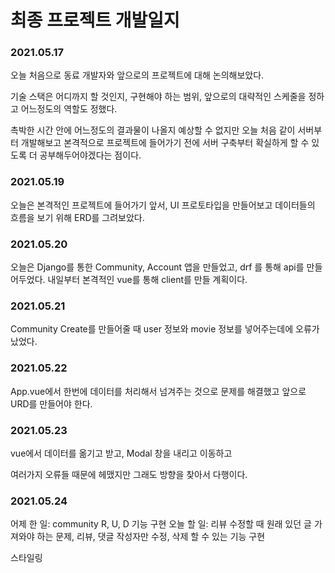 # 최종 프로젝트 개발일지

### 2021.05.17

오늘 처음으로 동료 개발자와 앞으로의 프로젝트에 대해 논의해보았다.

기술 스택은 어디까지 할 것인지, 구현해야 하는 범위, 앞으로의 대략적인 스케줄을 정하고 어느정도의 역할도 정했다.

촉박한 시간 안에 어느정도의 결과물이 나올지 예상할 수 없지만 오늘 처음 같이 서버부터 개발해보고 본격적으로 프로젝트에 들어가기 전에 서버 구축부터 확실하게 할 수 있도록 더 공부해두어야겠다는 점이다.


### 2021.05.19

오늘은 본격적인 프로젝트에 들어가기 앞서, UI 프로토타입을 만들어보고 데이터들의 흐름을 보기 위해 ERD를 그려보았다.

### 2021.05.20

오늘은 Django를 통한 Community, Account 앱을 만들었고, drf 를 통해 api를 만들어두었다. 내일부터 본격적인 vue를 통해 client를 만들 계획이다.

### 2021.05.21

Community Create를 만들어줄 때 user 정보와 movie 정보를 넣어주는데에 오류가 났었다.

### 2021.05.22

App.vue에서 한번에 데이터를 처리해서 넘겨주는 것으로 문제를 해결했고 앞으로 URD를 만들어야 한다.

### 2021.05.23

vue에서 데이터를 옮기고 받고, Modal 창을 내리고 이동하고

여러가지 오류들 때문에 헤맸지만 그래도 방향을 찾아서 다행이다.


### 2021.05.24

어제 한 일: community R, U, D 기능 구현
오늘 할 일: 리뷰 수정할 때 원래 있던 글 가져와야 하는 문제, 리뷰, 댓글 작성자만 수정, 삭제 할 수 있는 기능 구현

스타일링 

